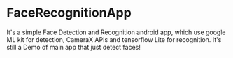 # FaceRecognitionApp

It's a simple Face Detection and Recognition android app, which use google ML kit for detection, CameraX APIs and tensorflow Lite for recognition.
It's still a Demo of main app that just detect faces!
